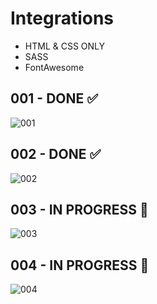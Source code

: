 # Integrations

-   HTML & CSS ONLY
-   SASS
-   FontAwesome

## 001 - DONE :white_check_mark:

![001](https://github.com/SammuelJ/Integrations/blob/master/img/expl/001.png)

## 002 - DONE :white_check_mark:

![002](https://github.com/SammuelJ/Integrations/blob/master/img/expl/002.png)

## 003 - IN PROGRESS :construction:

![003](https://github.com/SammuelJ/Integrations/blob/master/img/expl/003.png)

## 004 - IN PROGRESS :construction:

![004](https://github.com/SammuelJ/Integrations/blob/master/img/expl/004.png)
